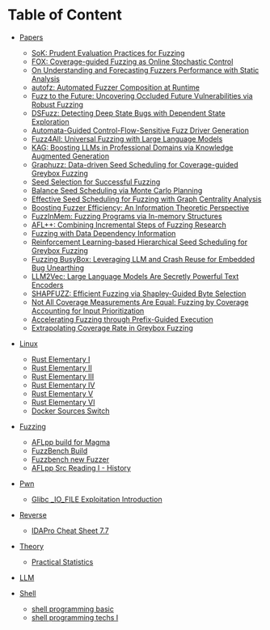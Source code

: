 # Table of Content

<!-- * [Cover](README.md)
* [About The Author](About.md)
* [Acknowledgements](Acknowledgements.md)
* [Introduction](Introduction.md) -->
<!-- * [Table of Content](SUMMARY.md) -->

<!-- relative path must be without ./ prefix or will occur bugs -->
* [Papers](papers/index.md)
  * [SoK: Prudent Evaluation Practices for Fuzzing](papers/SoK_Prudent_Evaluation_Practices_for_Fuzzing.md)
  * [FOX: Coverage-guided Fuzzing as Online Stochastic Control](papers/FOX.md)
  * [On Understanding and Forecasting Fuzzers Performance with Static Analysis](papers/On_Understanding.md)
  * [autofz: Automated Fuzzer Composition at Runtime](papers/autofz.md)
  * [Fuzz to the Future: Uncovering Occluded Future Vulnerabilities via Robust Fuzzing](papers/Fuzz_to_the_Future.md)
  * [DSFuzz: Detecting Deep State Bugs with Dependent State Exploration](papers/DSFuzz.md)
  * [Automata-Guided Control-Flow-Sensitive Fuzz Driver Generation](papers/Rubick.md)
  * [Fuzz4All: Universal Fuzzing with Large Language Models](papers/Fuzz4All.md)
  * [KAG: Boosting LLMs in Professional Domains via Knowledge Augmented Generation](papers/kag.md)
  * [Graphuzz: Data-driven Seed Scheduling for Coverage-guided Greybox Fuzzing](papers/graphuzz.md)
  * [Seed Selection for Successful Fuzzing](papers/Seed_Selection.md)
  * [Balance Seed Scheduling via Monte Carlo Planning](papers/belieffuzz.md)
  * [Effective Seed Scheduling for Fuzzing with Graph Centrality Analysis](papers/K_Scheduler.md)
  * [Boosting Fuzzer Efficiency: An Information Theoretic Perspective](papers/entropic.md)
  * [FuzzInMem: Fuzzing Programs via In-memory Structures](papers/FuzzInMem.md)
  * [AFL++: Combining Incremental Steps of Fuzzing Research](papers/AFLpp.md)
  * [Fuzzing with Data Dependency Information](papers/DDFuzz.md)
  * [Reinforcement Learning-based Hierarchical Seed Scheduling for Greybox Fuzzing](papers/Hier.md)
  * [Fuzzing BusyBox: Leveraging LLM and Crash Reuse for Embedded Bug Unearthing](papers/LLM_Fuzzing_BusyBox.md)
  * [LLM2Vec: Large Language Models Are Secretly Powerful Text Encoders](papers/llm2vec.md)
  * [SHAPFUZZ: Efficient Fuzzing via Shapley-Guided Byte Selection](papers/ShapFuzz.md)
  * [Not All Coverage Measurements Are Equal: Fuzzing by Coverage Accounting for Input Prioritization](papers/TortoiseFuzz.md)
  * [Accelerating Fuzzing through Prefix-Guided Execution](papers/prefix_guided_execution.md)
  * [Extrapolating Coverage Rate in Greybox Fuzzing](papers/Fuzztastic.md)



* [Linux](linux/index.md)
  <!-- * [Kernel I](linux/kernel_I.md) -->
  * [Rust Elementary I](linux/rust_elementary_I.md)
  * [Rust Elementary II](linux/rust_elementary_II.md)
  * [Rust Elementary III](linux/rust_elementary_III.md)
  * [Rust Elementary IV](linux/rust_elementary_IV.md)
  * [Rust Elementary V](linux/rust_elementary_V.md)
  * [Rust Elementary VI](linux/rust_elementary_VI.md)
  * [Docker Sources Switch](linux/docker_sources_switch.md)



* [Fuzzing](fuzzing/index.md)
  * [AFLpp build for Magma](fuzzing/AFLpp_build_on_Magma.md)
  * [FuzzBench Build](fuzzing/fuzzbench_build.md)
  <!-- * [Magma new Fuzzer](fuzzing/magma_new_fuzzer.md) -->
  * [Fuzzbench new Fuzzer](fuzzing/fuzzbench_new_fuzzer.md)
  <!-- * [AFL++ new Fuzzer](fuzzing/aflpp_new_fuzzer.md) -->
  * [AFLpp Src Reading I - History](fuzzing/aflpp_src_reading_I.md)


* [Pwn](pwn/index.md)
  * [Glibc _IO_FILE Exploitation Introduction](pwn/glibc_IO_FILE_exploitation.md)



* [Reverse](reverse/index.md)
  * [IDAPro Cheat Sheet 7.7](reverse/IDAPro_cheatsheet_7x.md)



* [Theory](theory/index.md)
  * [Practical Statistics](theory/prac_statistics.md)



* [LLM](LLM/index.md)
  <!-- * [Reproduction of KAG](LLM/Reproduction_KAG.md) -->



* [Shell](shell/index.md)
  * [shell programming basic](shell/shell_programming_basic.md)
  * [shell programming techs I](shell/shell_programming_techs_I.md)



<!-- no need to use details tag to trigger toggle function -->
<!-- * <details>
    <summary><a href="shell/index.md">Shell</a></summary>
    * [Shell Programming Basic](shell/shell_programming_basic.md)
    * [Shell Programming Techs I](shell/shell_programming_techs_I.md)
</details> -->